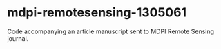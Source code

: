 # mdpi-remotesensing-1305061
Code accompanying an article manuscript sent to MDPI Remote Sensing journal.
